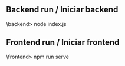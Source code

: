 ## Backend run / Iniciar backend 
\backend> node index.js

## Frontend run / Iniciar frontend 
\frontend> npm run serve
